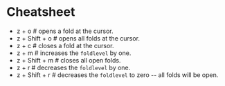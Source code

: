# Cheatsheet

- z + o # opens a fold at the cursor.
- z + Shift + o # opens all folds at the cursor.
- z + c  # closes a fold at the cursor.
- z + m  # increases the `foldlevel` by one.
- z + Shift + m # closes all open folds.
- z + r # decreases the `foldlevel` by one.
- z + Shift + r # decreases the `foldlevel` to zero -- all folds will be open.
